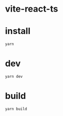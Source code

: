 # vite-react-ts
# install 
``` bash
yarn
```

# dev
``` bash
yarn dev
```

# build
``` bash
yarn build
```
